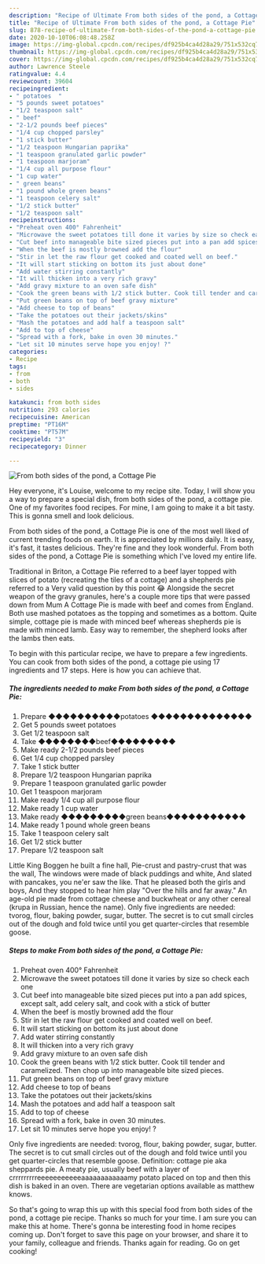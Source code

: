 ```yaml
---
description: "Recipe of Ultimate From both sides of the pond, a Cottage Pie"
title: "Recipe of Ultimate From both sides of the pond, a Cottage Pie"
slug: 878-recipe-of-ultimate-from-both-sides-of-the-pond-a-cottage-pie
date: 2020-10-10T06:08:48.258Z
image: https://img-global.cpcdn.com/recipes/df925b4ca4d28a29/751x532cq70/from-both-sides-of-the-pond-a-cottage-pie-recipe-main-photo.jpg
thumbnail: https://img-global.cpcdn.com/recipes/df925b4ca4d28a29/751x532cq70/from-both-sides-of-the-pond-a-cottage-pie-recipe-main-photo.jpg
cover: https://img-global.cpcdn.com/recipes/df925b4ca4d28a29/751x532cq70/from-both-sides-of-the-pond-a-cottage-pie-recipe-main-photo.jpg
author: Lawrence Steele
ratingvalue: 4.4
reviewcount: 39604
recipeingredient:
- " potatoes  "
- "5 pounds sweet potatoes"
- "1/2 teaspoon salt"
- " beef"
- "2-1/2 pounds beef pieces"
- "1/4 cup chopped parsley"
- "1 stick butter"
- "1/2 teaspoon Hungarian paprika"
- "1 teaspoon granulated garlic powder"
- "1 teaspoon marjoram"
- "1/4 cup all purpose flour"
- "1 cup water"
- " green beans"
- "1 pound whole green beans"
- "1 teaspoon celery salt"
- "1/2 stick butter"
- "1/2 teaspoon salt"
recipeinstructions:
- "Preheat oven 400° Fahrenheit"
- "Microwave the sweet potatoes till done it varies by size so check each one"
- "Cut beef into manageable bite sized pieces put into a pan add spices, except salt, add celery salt, and cook with a stick of butter"
- "When the beef is mostly browned add the flour"
- "Stir in let the raw flour get cooked and coated well on beef."
- "It will start sticking on bottom its just about done"
- "Add water stirring constantly"
- "It will thicken into a very rich gravy"
- "Add gravy mixture to an oven safe dish"
- "Cook the green beans with 1/2 stick butter. Cook till tender and caramelized.  Then chop up into manageable bite sized pieces."
- "Put green beans on top of beef gravy mixture"
- "Add cheese to top of beans"
- "Take the potatoes out their jackets/skins"
- "Mash the potatoes and add half a teaspoon salt"
- "Add to top of cheese"
- "Spread with a fork, bake in oven 30 minutes."
- "Let sit 10 minutes serve hope you enjoy! ?"
categories:
- Recipe
tags:
- from
- both
- sides

katakunci: from both sides 
nutrition: 293 calories
recipecuisine: American
preptime: "PT16M"
cooktime: "PT57M"
recipeyield: "3"
recipecategory: Dinner

---
```



![From both sides of the pond, a Cottage Pie](https://img-global.cpcdn.com/recipes/df925b4ca4d28a29/751x532cq70/from-both-sides-of-the-pond-a-cottage-pie-recipe-main-photo.jpg)

Hey everyone, it's Louise, welcome to my recipe site. Today, I will show you a way to prepare a special dish, from both sides of the pond, a cottage pie. One of my favorites food recipes. For mine, I am going to make it a bit tasty. This is gonna smell and look delicious.

From both sides of the pond, a Cottage Pie is one of the most well liked of current trending foods on earth. It is appreciated by millions daily. It is easy, it's fast, it tastes delicious. They're fine and they look wonderful. From both sides of the pond, a Cottage Pie is something which I've loved my entire life.

Traditional in Briton, a Cottage Pie referred to a beef layer topped with slices of potato (recreating the tiles of a cottage) and a shepherds pie referred to a Very valid question by this point 😂 Alongside the secret weapon of the gravy granules, here&#39;s a couple more tips that were passed down from Mum A Cottage Pie is made with beef and comes from England. Both use mashed potatoes as the topping and sometimes as a bottom. Quite simple, cottage pie is made with minced beef whereas shepherds pie is made with minced lamb. Easy way to remember, the shepherd looks after the lambs then eats.


To begin with this particular recipe, we have to prepare a few ingredients. You can cook from both sides of the pond, a cottage pie using 17 ingredients and 17 steps. Here is how you can achieve that.

<!--inarticleads1-->

##### The ingredients needed to make From both sides of the pond, a Cottage Pie:

1. Prepare  ◆◆◆◆◆◆◆◆◆◆potatoes  ◆◆◆◆◆◆◆◆◆◆◆◆◆◆
1. Get 5 pounds sweet potatoes
1. Get 1/2 teaspoon salt
1. Take  ◆◆◆◆◆◆◆◆beef◆◆◆◆◆◆◆◆◆
1. Make ready 2-1/2 pounds beef pieces
1. Get 1/4 cup chopped parsley
1. Take 1 stick butter
1. Prepare 1/2 teaspoon Hungarian paprika
1. Prepare 1 teaspoon granulated garlic powder
1. Get 1 teaspoon marjoram
1. Make ready 1/4 cup all purpose flour
1. Make ready 1 cup water
1. Make ready  ◆◆◆◆◆◆◆◆◆green beans◆◆◆◆◆◆◆◆◆◆◆
1. Make ready 1 pound whole green beans
1. Take 1 teaspoon celery salt
1. Get 1/2 stick butter
1. Prepare 1/2 teaspoon salt


Little King Boggen he built a fine hall, Pie-crust and pastry-crust that was the ⁠wall, The windows were made of black puddings ⁠and white, And slated with pancakes, you ne&#39;er saw ⁠the like. That he pleased both the girls and boys, And they stopped to hear him play &#34;Over the hills and far away.&#34; An age-old pie made from cottage cheese and buckwheat or any other cereal (krupa in Russian, hence the name). Only five ingredients are needed: tvorog, flour, baking powder, sugar, butter. The secret is to cut small circles out of the dough and fold twice until you get quarter-circles that resemble goose. 

<!--inarticleads2-->

##### Steps to make From both sides of the pond, a Cottage Pie:

1. Preheat oven 400° Fahrenheit
1. Microwave the sweet potatoes till done it varies by size so check each one
1. Cut beef into manageable bite sized pieces put into a pan add spices, except salt, add celery salt, and cook with a stick of butter
1. When the beef is mostly browned add the flour
1. Stir in let the raw flour get cooked and coated well on beef.
1. It will start sticking on bottom its just about done
1. Add water stirring constantly
1. It will thicken into a very rich gravy
1. Add gravy mixture to an oven safe dish
1. Cook the green beans with 1/2 stick butter. Cook till tender and caramelized.  Then chop up into manageable bite sized pieces.
1. Put green beans on top of beef gravy mixture
1. Add cheese to top of beans
1. Take the potatoes out their jackets/skins
1. Mash the potatoes and add half a teaspoon salt
1. Add to top of cheese
1. Spread with a fork, bake in oven 30 minutes.
1. Let sit 10 minutes serve hope you enjoy! ?


Only five ingredients are needed: tvorog, flour, baking powder, sugar, butter. The secret is to cut small circles out of the dough and fold twice until you get quarter-circles that resemble goose. Definition: cottage pie aka sheppards pie. A meaty pie, usually beef with a layer of crrrrrrrrreeeeeeeeeeeaaaaaaaaaaaamy potato placed on top and then this dish is baked in an oven. There are vegetarian options available as matthew knows. 

So that's going to wrap this up with this special food from both sides of the pond, a cottage pie recipe. Thanks so much for your time. I am sure you can make this at home. There's gonna be interesting food in home recipes coming up. Don't forget to save this page on your browser, and share it to your family, colleague and friends. Thanks again for reading. Go on get cooking!
